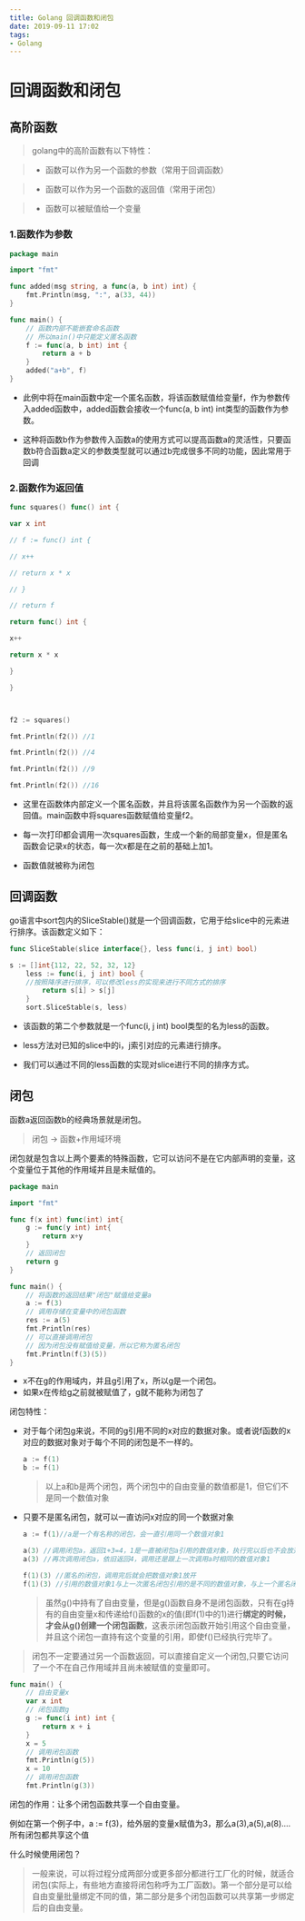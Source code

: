 ```yaml
---
title: Golang 回调函数和闭包
date: 2019-09-11 17:02
tags: 
- Golang
---
```


# 回调函数和闭包

## 高阶函数

> golang中的高阶函数有以下特性：

>* 函数可以作为另一个函数的参数（常用于回调函数）

>* 函数可以作为另一个函数的返回值（常用于闭包）

>* 函数可以被赋值给一个变量

### 1.函数作为参数

```go
package main

import "fmt"

func added(msg string, a func(a, b int) int) {
    fmt.Println(msg, ":", a(33, 44))
}

func main() {
    // 函数内部不能嵌套命名函数
    // 所以main()中只能定义匿名函数
    f := func(a, b int) int {
        return a + b
    }
    added("a+b", f)
}
```

* 此例中将在main函数中定一个匿名函数，将该函数赋值给变量f，作为参数传入added函数中，added函数会接收一个func(a, b int) int类型的函数作为参数。

* 这种将函数b作为参数传入函数a的使用方式可以提高函数a的灵活性，只要函数b符合函数a定义的参数类型就可以通过b完成很多不同的功能，因此常用于回调

### 2.函数作为返回值

```go
func squares() func() int {

var x int

// f := func() int {

// x++

// return x * x

// }

// return f

return func() int {

x++

return x * x

}

}



f2 := squares()

fmt.Println(f2()) //1

fmt.Println(f2()) //4

fmt.Println(f2()) //9

fmt.Println(f2()) //16
```



* 这里在函数体内部定义一个匿名函数，并且将该匿名函数作为另一个函数的返回值。main函数中将squares函数赋值给变量f2。

* 每一次打印都会调用一次squares函数，生成一个新的局部变量x，但是匿名函数会记录x的状态，每一次x都是在之前的基础上加1。

* 函数值就被称为闭包



## 回调函数

go语言中sort包内的SliceStable()就是一个回调函数，它用于给slice中的元素进行排序。该函数定义如下：

```go
func SliceStable(slice interface{}, less func(i, j int) bool)

s := []int{112, 22, 52, 32, 12}
	less := func(i, j int) bool {
	//按照降序进行排序，可以修改less的实现来进行不同方式的排序
		return s[i] > s[j]
	}
	sort.SliceStable(s, less)
```

* 该函数的第二个参数就是一个func(i, j int) bool类型的名为less的函数。

* less方法对已知的slice中的i，j索引对应的元素进行排序。

* 我们可以通过不同的less函数的实现对slice进行不同的排序方式。



## 闭包

函数a返回函数b的经典场景就是闭包。

> 闭包 -> 函数+作用域环境

闭包就是包含以上两个要素的特殊函数，它可以访问不是在它内部声明的变量，这个变量位于其他的作用域并且是未赋值的。

```go
package main

import "fmt"

func f(x int) func(int) int{
    g := func(y int) int{
        return x+y
    }
    // 返回闭包
    return g
}

func main() {
    // 将函数的返回结果"闭包"赋值给变量a
    a := f(3)
    // 调用存储在变量中的闭包函数
    res := a(5)
    fmt.Println(res)
    // 可以直接调用闭包
    // 因为闭包没有赋值给变量，所以它称为匿名闭包
    fmt.Println(f(3)(5))
}
```

* x不在g的作用域内，并且g引用了x，所以g是一个闭包。
* 如果x在传给g之前就被赋值了，g就不能称为闭包了

闭包特性：

* 对于每个闭包g来说，不同的g引用不同的x对应的数据对象。或者说f函数的x对应的数据对象对于每个不同的闭包是不一样的。

  ```go
  a := f(1)
  b := f(1)
  ```

  > 以上a和b是两个闭包，两个闭包中的自由变量的数值都是1，但它们不是同一个数值对象

* 只要不是匿名闭包，就可以一直访问x对应的同一个数据对象

  ```go
  a := f(1)//a是一个有名称的闭包，会一直引用同一个数值对象1
  
  a(3) //调用闭包a，返回1+3=4，1是一直被闭包a引用的数值对象，执行完以后也不会放开
  a(3) //再次调用闭包a，依旧返回4，调用还是跟上一次调用a时相同的数值对象1
  
  f(1)(3) //匿名的闭包，调用完后就会把数值对象1放开
  f(1)(3) //引用的数值对象1与上一次匿名闭包引用的是不同的数值对象，与上一个匿名闭包相互独立
  ```

  > 虽然g()中持有了自由变量，但是g()函数自身不是闭包函数，只有在g持有的自由变量x和传递给f()函数的x的值(即f(1)中的1)进行**绑定的时候，才会从g()创建一个闭包函数**，这表示闭包函数开始引用这个自由变量，并且这个闭包一直持有这个变量的引用，即使f()已经执行完毕了。

> 闭包不一定要通过另一个函数返回，可以直接自定义一个闭包,只要它访问了一个不在自己作用域并且尚未被赋值的变量即可。

```go
func main() {
    // 自由变量x
    var x int
    // 闭包函数g
    g := func(i int) int {
        return x + i
    }
    x = 5
    // 调用闭包函数
    fmt.Println(g(5))
    x = 10
    // 调用闭包函数
    fmt.Println(g(3))
```

闭包的作用：让多个闭包函数共享一个自由变量。

例如在第一个例子中，a := f(3)，给外层的变量x赋值为3，那么a(3),a(5),a(8)....所有闭包都共享这个值

什么时候使用闭包？

> 一般来说，可以将过程分成两部分或更多部分都进行工厂化的时候，就适合闭包(实际上，有些地方直接将闭包称呼为工厂函数)。第一个部分是可以给自由变量批量绑定不同的值，第二部分是多个闭包函数可以共享第一步绑定后的自由变量。
